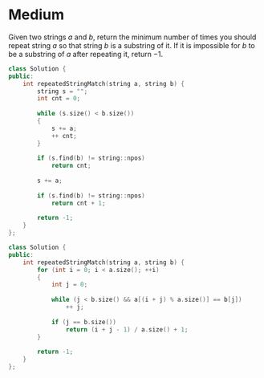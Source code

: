 # Medium

Given two strings $a$ and $b$, return the minimum number of times you should repeat string $a$ so that string $b$ is a substring of it. If it is impossible for $b​​​​​$​ to be a substring of $a$ after repeating it, return $-1$.

```cpp
class Solution {
public:
    int repeatedStringMatch(string a, string b) {
        string s = "";
        int cnt = 0;
        
        while (s.size() < b.size())
        {
            s += a;
            ++ cnt;
        }
        
        if (s.find(b) != string::npos)
            return cnt;
        
        s += a;
        
        if (s.find(b) != string::npos)
            return cnt + 1;
            
        return -1;
    }
};
```

```cpp
class Solution {
public:
    int repeatedStringMatch(string a, string b) {
        for (int i = 0; i < a.size(); ++i)
        {
            int j = 0;
            
            while (j < b.size() && a[(i + j) % a.size()] == b[j])
                ++ j;
            
            if (j == b.size())
                return (i + j - 1) / a.size() + 1;
        }
        
        return -1;
    }
};
```
